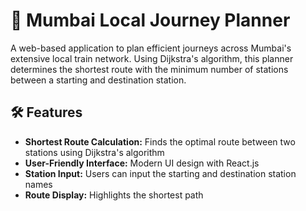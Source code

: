 # 🚉 Mumbai Local Journey Planner

A web-based application to plan efficient journeys across Mumbai's extensive local train network. Using Dijkstra's algorithm, this planner determines the shortest route with the minimum number of stations between a starting and destination station.

## 🛠 Features

- **Shortest Route Calculation:** Finds the optimal route between two stations using Dijkstra's algorithm
- **User-Friendly Interface:** Modern UI design with React.js
- **Station Input:** Users can input the starting and destination station names
- **Route Display:** Highlights the shortest path




